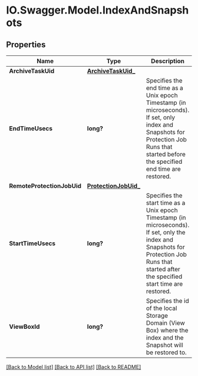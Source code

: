 # IO.Swagger.Model.IndexAndSnapshots
## Properties

Name | Type | Description | Notes
------------ | ------------- | ------------- | -------------
**ArchiveTaskUid** | [**ArchiveTaskUid_**](ArchiveTaskUid_.md) |  | [optional] 
**EndTimeUsecs** | **long?** | Specifies the end time as a Unix epoch Timestamp (in microseconds). If set, only index and Snapshots for Protection Job Runs that started before the specified end time are restored. | [optional] 
**RemoteProtectionJobUid** | [**ProtectionJobUid_**](ProtectionJobUid_.md) |  | [optional] 
**StartTimeUsecs** | **long?** | Specifies the start time as a Unix epoch Timestamp (in microseconds). If set, only the index and Snapshots for Protection Job Runs that started after the specified start time are restored. | [optional] 
**ViewBoxId** | **long?** | Specifies the id of the local Storage Domain (View Box) where the index and the Snapshot will be restored to. | [optional] 

[[Back to Model list]](../README.md#documentation-for-models) [[Back to API list]](../README.md#documentation-for-api-endpoints) [[Back to README]](../README.md)

